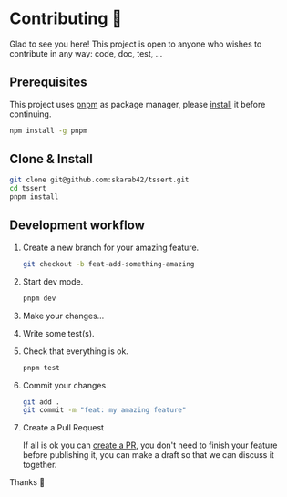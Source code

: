 # Contributing 💜

Glad to see you here! This project is open to anyone who wishes to contribute in any way: code, doc, test, ...

## Prerequisites

This project uses [pnpm](https://pnpm.io/) as package manager, please [install](https://pnpm.io/installation) it before continuing.

```bash
npm install -g pnpm
```

## Clone & Install

```bash
git clone git@github.com:skarab42/tssert.git
cd tssert
pnpm install
```

## Development workflow

1. Create a new branch for your amazing feature.

   ```bash
   git checkout -b feat-add-something-amazing
   ```

2. Start dev mode.

   ```bash
   pnpm dev
   ```

3. Make your changes...

4. Write some test(s).

5. Check that everything is ok.

   ```bash
   pnpm test
   ```

6. Commit your changes

   ```bash
   git add .
   git commit -m "feat: my amazing feature"
   ```

7. Create a Pull Request

   If all is ok you can [create a PR](https://docs.github.com/en/pull-requests/collaborating-with-pull-requests/proposing-changes-to-your-work-with-pull-requests/creating-a-pull-request), you don't need to finish your feature before publishing it, you can make a draft so that we can discuss it together.

Thanks 💋
